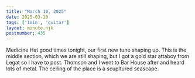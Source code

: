 ```yaml
---
title: "March 10, 2025"
date: 2025-03-10
tags: ['1min', 'guitar']
layout: minute.njk
postnumber: 435
---
```

Medicine Hat good times tonight, our first new tune shaping up. This is the middle section, which we are still shaping, but I got a gold star attaboy from Legat so I have to post. Thomson and I went to Bar House after and heard lots of metal. The ceiling of the place is a scupltured seascape.